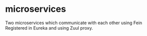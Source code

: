 # microservices
Two microservices which communicate with each other using Fein 
Registered in Eureka and using Zuul proxy.
